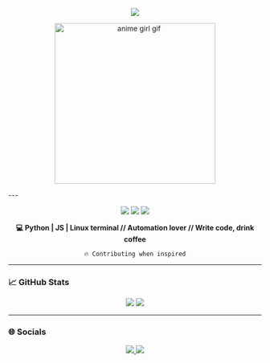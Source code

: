 <p align="center">
  <img src="https://readme-typing-svg.herokuapp.com?font=JetBrains+Mono&size=24&pause=1000&color=46E3FF&center=true&vCenter=true&width=470&lines=👾+tg-prplx+here;Hacking+the+terminal+since+2020;Welcome+to+my+zone!">
</p>
<p align="center">
  <img src="https://media3.giphy.com/media/v1.Y2lkPTc5MGI3NjExdzE0OXRyNmZyN3A1dWs0b2E2M2RxdW42NW15N2IxeWl1dXdtZ2piciZlcD12MV9pbnRlcm5hbF9naWZfYnlfaWQmY3Q9Zw/ErZ8hv5eO92JW/giphy.gif" alt="anime girl gif" width="320"/>
</p>
---

<p align="center">
  <img src="https://img.shields.io/badge/Python-3776AB?style=for-the-badge&logo=python&logoColor=white"/>
  <img src="https://img.shields.io/badge/JavaScript-f7df1e?style=for-the-badge&logo=javascript&logoColor=black"/>
  <img src="https://img.shields.io/badge/Linux-333333?style=for-the-badge&logo=linux"/>
</p>

<p align="center"><b>💻 Python | JS | Linux terminal // Automation lover // Write code, drink coffee</b></p>

<p align="center"><code>🔥 Contributing when inspired</code></p>

---

### 📈 GitHub Stats

<p align="center">
  <img src="https://github-readme-stats.vercel.app/api?username=tg-prplx&show_icons=true&hide_title=true&hide_rank=false&theme=tokyonight"/>
  <img src="https://github-readme-stats.vercel.app/api/top-langs/?username=tg-prplx&layout=compact&theme=tokyonight&langs_count=6"/>
</p>

---

### 🌐  Socials

<p align="center">
  <a href="https://t.me/prplx">
    <img src="https://img.shields.io/badge/Telegram%20PRPLX-2CA5E0?style=for-the-badge&logo=telegram&logoColor=white">
  </a>
  <a href="https://t.me/whydevel">
    <img src="https://img.shields.io/badge/Telegram%20WHYDEVEL-229ED9?style=for-the-badge&logo=telegram&logoColor=white">
  </a>
</p>

